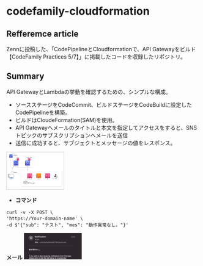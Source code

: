 # codefamily-cloudformation
## Refferemce article
Zennに投稿した、「CodePipelineとCloudformationで、API Gatewayをビルド【CodeFamily Practices 5/7】」に掲載したコードを収録したリポジトリ。
## Summary
API GatewayとLambdaの挙動を確認するための、シンプルな構成。

* ソースステージをCodeCommit、ビルドステージをCodeBuildに設定したCodePipelineを構築。
* ビルドはCloudeFormation(SAM)を使用。
* API Gatewayへメールのタイトルと本文を指定してアクセスをすると、SNSトピックのサブスクリプションへメールを送信
* 送信に成功すると、サブジェクトとメッセージの値をレスポンス。

<img src="images/api-cf.drawio.png" width="30%">

* __コマンド__

```
curl -v -X POST \
'https://Your-domain-name' \
-d $'{"sub": "テスト", "mes": "動作異常なし。"}'
```
__メール__
<img src="images/apicf16.png" width="30%">

